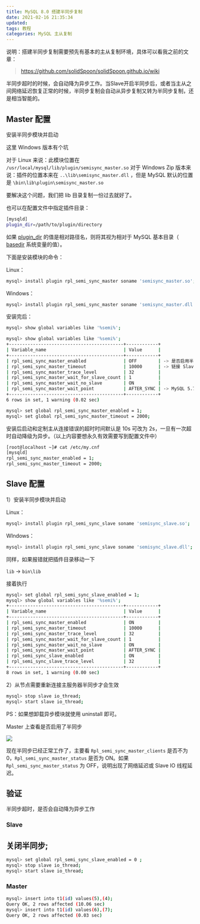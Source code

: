```yaml
---
title: MySQL 8.0 搭建半同步复制
date: 2021-02-16 21:35:34
updated: 
tags: 教程
categories: MySQL 主从复制
---
```


说明：搭建半同步复制需要预先有基本的主从复制环境，具体可以看我之前的文章：

> https://github.com/solidSpoon/solidSpoon.github.io/wiki

半同步超时的时候，会自动降为异步工作。当Slave开启半同步后，或者当主从之间网络延迟恢复正常的时候，半同步复制会自动从异步复制又转为半同步复制，还是相当智能的。

## Master 配置


安装半同步模块并启动


这里 Windows 版本有个坑

对于 Linux 来说：此模块位置在 `/usr/local/mysql/lib/plugin/semisync_master.so`
对于 Windows Zip 版本来说：插件的位置本来在 `..\lib\semisync_master.dll` ，但是 MySQL 默认的位置是 `\bin\lib\plugin\semisync_master.so` 


要解决这个问题，我们把 lib 目录复制一份过去就好了。


也可以在配置文件中指定插件目录：

```bash
[mysqld]
plugin_dir=/path/to/plugin/directory
```

如果 [plugin_dir](https://www.docs4dev.com/docs/zh/mysql/5.7/reference/server-system-variables.html#sysvar_plugin_dir) 的值是相对路径名，则将其视为相对于 MySQL 基本目录（ [basedir](https://www.docs4dev.com/docs/zh/mysql/5.7/reference/server-system-variables.html#sysvar_basedir) 系统变量的值）。


下面是安装模块的命令：


Linux：

```bash
mysql> install plugin rpl_semi_sync_master soname 'semisync_master.so';
```

Windows：

```bash
mysql> install plugin rpl_semi_sync_master soname 'semisync_master.dll';
```


安装完后：

```bash
mysql> show global variables like '%semi%';
```

```bash
mysql> show global variables like '%semi%';
+-------------------------------------------+------------+
| Variable_name                             | Value      |
+-------------------------------------------+------------+
| rpl_semi_sync_master_enabled              | OFF        | -> 是否启用半同步协议
| rpl_semi_sync_master_timeout              | 10000      | -> 链接 Slave 超时时间
| rpl_semi_sync_master_trace_level          | 32         |
| rpl_semi_sync_master_wait_for_slave_count | 1          |
| rpl_semi_sync_master_wait_no_slave        | ON         |
| rpl_semi_sync_master_wait_point           | AFTER_SYNC | -> MySQL 5.7 之后默认值
+-------------------------------------------+------------+
6 rows in set, 1 warning (0.02 sec)
```


```bash
mysql> set global rpl_semi_sync_master_enabled = 1;
mysql> set global rpl_semi_sync_master_timeout = 2000;
```


安装后启动和定制主从连接错误的超时时间默认是 10s 可改为 2s，一旦有一次超时自动降级为异步。（以上内容要想永久有效需要写到配置文件中）


```bash
[root@localhost ~]# cat /etc/my.cnf
[mysqld]
rpl_semi_sync_master_enabled = 1;
rpl_semi_sync_master_timeout = 2000;
```


## Slave 配置


1）安装半同步模块并启动


Linux：

```bash
mysql> install plugin rpl_semi_sync_slave soname 'semisync_slave.so';
```

WIndows：

```bash
mysql> install plugin rpl_semi_sync_slave soname 'semisync_slave.dll';
```

同样，如果报错就把插件目录移动一下

`lib` -> `bin\lib`


接着执行


```bash
mysql> set global rpl_semi_sync_slave_enabled = 1;
mysql> show global variables like '%semi%';
+-------------------------------------------+------------+
| Variable_name                             | Value      |
+-------------------------------------------+------------+
| rpl_semi_sync_master_enabled              | ON         |
| rpl_semi_sync_master_timeout              | 10000      |
| rpl_semi_sync_master_trace_level          | 32         |
| rpl_semi_sync_master_wait_for_slave_count | 1          |
| rpl_semi_sync_master_wait_no_slave        | ON         |
| rpl_semi_sync_master_wait_point           | AFTER_SYNC |
| rpl_semi_sync_slave_enabled               | ON         |
| rpl_semi_sync_slave_trace_level           | 32         |
+-------------------------------------------+------------+
8 rows in set, 1 warning (0.00 sec)
```


2）从节点需要重新连接主服务器半同步才会生效


```bash
mysql> stop slave io_thread;
mysql> start slave io_thread;
```


PS：如果想卸载异步模块就使用 uninstall 即可。


Master 上查看是否启用了半同步


![](https://ced-md-picture.oss-cn-beijing.aliyuncs.com/img/20210203214530.png)


现在半同步已经正常工作了，主要看 `Rpl_semi_sync_master_clients` 是否不为 0，`Rpl_semi_sync_master_status` 是否为 ON。如果 `Rpl_semi_sync_master_status` 为 OFF，说明出现了网络延迟或 Slave IO 线程延迟。

## 验证

半同步超时，是否会自动降为异步工作

### Slave

## 关闭半同步;

```bash
mysql> set global rpl_semi_sync_slave_enabled = 0 ;
mysql> stop slave io_thread;
mysql> start slave io_thread;
```

### Master

```bash
mysql> insert into t1(id) values(5),(4);
Query OK, 2 rows affected (10.06 sec)
mysql> insert into t1(id) values(6),(7);
Query OK, 2 rows affected (0.03 sec)
```